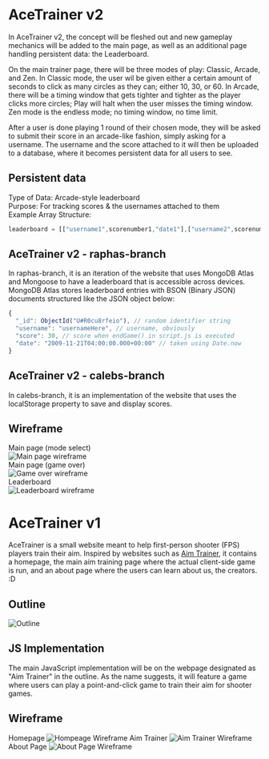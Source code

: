 # AceTrainer v2

In AceTrainer v2, the concept will be fleshed out and new gameplay mechanics will be added to the main page, as well as an additional page handling persistent data: the Leaderboard. 

On the main trainer page, there will be three modes of play: Classic, Arcade, and Zen. In Classic mode, the user wil be given either a certain amount of seconds to click as many circles as they can; either 10, 30, or 60. In Arcade, there will be a timing window that gets tighter and tighter as the player clicks more circles; Play will halt when the user misses the timing window. Zen mode is the endless mode; no timing window, no time limit.

After a user is done playing 1 round of their chosen mode, they will be asked to submit their score in an arcade-like fashion, simply asking for a username. The username and the score attached to it will then be uploaded to a database, where it becomes persistent data for all users to see. 

## Persistent data

Type of Data: Arcade-style leaderboard <br> 
Purpose: For tracking scores & the usernames attached to them<br> 
Example Array Structure:<br> 
```js
leaderboard = [["username1",scorenumber1,"date1"],["username2",scorenumber2,"date2"]]
```

## AceTrainer v2 - raphas-branch

In raphas-branch, it is an iteration of the website that uses MongoDB Atlas and Mongoose to have a leaderboard that is accessible across devices. MongoDB Atlas stores leaderboard entries with BSON (Binary JSON) documents structured like the JSON object below:

```js
{
  "_id": ObjectId("U#R0cu8rfeio"), // random identifier string
  "username": "usernameHere", // username, obviously
  "score": 30, // score when endGame() in script.js is executed
  "date": "2009-11-21T04:00:00.000+00:00" // taken using Date.now
}
```


## AceTrainer v2 - calebs-branch

In calebs-branch, it is an implementation of the website that uses the localStorage property to save and display scores.

## Wireframe
Main page (mode select) <br>
![Main page wireframe](https://media.discordapp.net/attachments/1145631599329816676/1354452933084708955/modeSelect.png?ex=67e55817&is=67e40697&hm=d71e633442f965bcfb2a61ef916e18b8bb812d10712879ad4a7ab78870af8026&=&format=webp&quality=lossless&width=1423&height=800) <br>
Main page (game over) <br>
![Game over wireframe](https://media.discordapp.net/attachments/1145631599329816676/1354450699479547935/gameOver.png?ex=67e55603&is=67e40483&hm=86843b2bf108974b2fddf9c81f635f4b60cc540165144224dab34a7a336e5512&=&format=webp&quality=lossless&width=1423&height=800) <br>
Leaderboard <br>
![Leaderboard wireframe](https://media.discordapp.net/attachments/1145631599329816676/1354450699806576810/leaderboard.png?ex=67e55603&is=67e40483&hm=bf7a7054a31d10790644db695332bc1737908629f33e5aacf96e44f388aadf57&=&format=webp&quality=lossless&width=1423&height=800) <br>

# AceTrainer v1

AceTrainer is a small website meant to help first-person shooter (FPS) players train their aim. Inspired by websites such as [Aim Trainer](aimtrainer.io), it contains a homepage, the main aim training page where the actual client-side game is run, and an about page where the users can learn about us, the creators. :D

## Outline

![Outline](https://cdn.glitch.global/a9413874-f915-45a1-b999-184de4854695/Homepage.png?v=1731943452807)


## JS Implementation

The main JavaScript implementation will be on the webpage designated as "Aim Trainer" in the outline. As the name suggests, it will feature a game where users can play a point-and-click game to train their aim for shooter games.

## Wireframe
Homepage 
![Hompeage Wireframe](https://cdn.glitch.global/a9413874-f915-45a1-b999-184de4854695/homepagewireframe.png?v=1734624045670)
Aim Trainer 
![Aim Trainer Wireframe](https://cdn.glitch.global/a9413874-f915-45a1-b999-184de4854695/aimtrainerwireframe.png?v=1734624631551)
About Page
![About Page Wireframe](https://cdn.glitch.global/a9413874-f915-45a1-b999-184de4854695/aboutwireframe.png?v=1734624637725)


